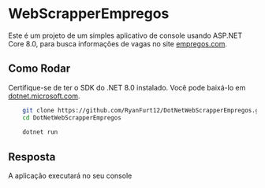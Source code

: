# WebScrapperEmpregos

Este é um projeto de um simples aplicativo de console usando ASP.NET Core 8.0, para busca informações de vagas no site [empregos.com](https://www.empregos.com.br/).

## Como Rodar

Certifique-se de ter o SDK do .NET 8.0 instalado. Você pode baixá-lo em [dotnet.microsoft.com](https://dotnet.microsoft.com/download/dotnet/8.0).

```bash
    git clone https://github.com/RyanFurt12/DotNetWebScrapperEmpregos.git
    cd DotNetWebScrapperEmpregos
    
    dotnet run
```
    
## Resposta

A aplicação executará no seu console
